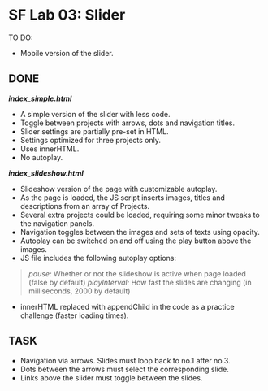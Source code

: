 SF Lab 03: Slider
==================================================================
TO DO:

- Mobile version of the slider.

## DONE

***index_simple.html***

- A simple version of the slider with less code.
- Toggle between projects with arrows, dots and navigation titles.
- Slider settings are partially pre-set in HTML.
- Settings optimized for three projects only.
- Uses innerHTML.
- No autoplay.

***index_slideshow.html***

- Slideshow version of the page with customizable autoplay.
- As the page is loaded, the JS script inserts images, titles and descriptions from an array of Projects.
- Several extra projects could be loaded, requiring some minor tweaks to the navigation panels.
- Navigation toggles between the images and sets of texts using opacity.
- Autoplay can be switched on and off using the play button above the images.
- JS file includes the following autoplay options: 
> *pause:* Whether or not the slideshow is active when page loaded (false by default)
> *playInterval:* How fast the slides are changing (in milliseconds, 2000 by default)
- innerHTML replaced with appendChild in the code as a practice challenge (faster loading times).

## TASK

- Navigation via arrows. Slides must loop back to no.1 after no.3.
- Dots between the arrows must select the corresponding slide.
- Links above the slider must toggle between the slides.